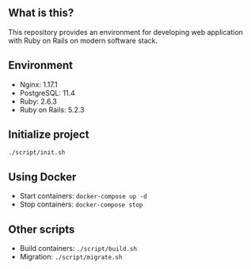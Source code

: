 ## What is this?

This repository provides an environment for developing web application with Ruby on Rails on modern software stack.


## Environment

- Nginx: 1.17.1
- PostgreSQL: 11.4
- Ruby: 2.6.3
- Ruby on Rails: 5.2.3


## Initialize project

`./script/init.sh`


## Using Docker

- Start containers: `docker-compose up -d`
- Stop containers: `docker-compose stop`


## Other scripts

- Build containers: `./script/build.sh`
- Migration: `./script/migrate.sh`
